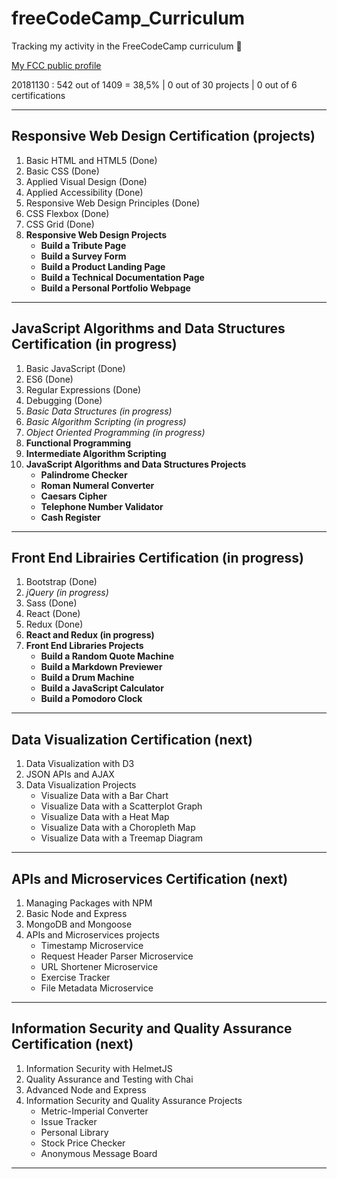 # freeCodeCamp_Curriculum
Tracking my activity in the FreeCodeCamp curriculum :princess:

[My FCC public profile](https://www.freecodecamp.org/codingk8)

20181130 : 542 out of 1409 = 38,5% | 0 out of 30 projects | 0 out of 6 certifications

***

## **Responsive Web Design Certification (projects)**
1. Basic HTML and HTML5 (Done)
2. Basic CSS (Done)
3. Applied Visual Design (Done)
4. Applied Accessibility (Done)
5. Responsive Web Design Principles (Done)
6. CSS Flexbox (Done)
7. CSS Grid (Done)
8. **Responsive Web Design Projects**
   * **Build a Tribute Page**
   * **Build a Survey Form**
   * **Build a Product Landing Page**
   * **Build a Technical Documentation Page**
   * **Build a Personal Portfolio Webpage**

***

## **JavaScript Algorithms and Data Structures Certification (in progress)**
1. Basic JavaScript (Done)
2. ES6 (Done)
3. Regular Expressions (Done)
4. Debugging (Done)
5. _Basic Data Structures (in progress)_
6. _Basic Algorithm Scripting (in progress)_
7. _Object Oriented Programming (in progress)_
8. **Functional Programming**
9. **Intermediate Algorithm Scripting**
10. **JavaScript Algorithms and Data Structures Projects**
    * **Palindrome Checker**
    * **Roman Numeral Converter**
    * **Caesars Cipher**
    * **Telephone Number Validator**
    * **Cash Register**

***

## **Front End Librairies Certification (in progress)**
1. Bootstrap (Done)
2. _jQuery (in progress)_
3. Sass (Done)
4. React (Done)
5. Redux (Done)
6. **React and Redux (in progress)**
7. **Front End Libraries Projects**
   * **Build a Random Quote Machine**
   * **Build a Markdown Previewer**
   * **Build a Drum Machine**
   * **Build a JavaScript Calculator**
   * **Build a Pomodoro Clock**

***

## Data Visualization Certification (next)
1. Data Visualization with D3
2. JSON APIs and AJAX
3. Data Visualization Projects
   * Visualize Data with a Bar Chart
   * Visualize Data with a Scatterplot Graph
   * Visualize Data with a Heat Map
   * Visualize Data with a Choropleth Map
   * Visualize Data with a Treemap Diagram

***

## APIs and Microservices Certification (next)
1. Managing Packages with NPM
2. Basic Node and Express
3. MongoDB and Mongoose
4. APIs and Microservices projects
   * Timestamp Microservice
   * Request Header Parser Microservice
   * URL Shortener Microservice
   * Exercise Tracker
   * File Metadata Microservice

***

## Information Security and Quality Assurance Certification (next)
1. Information Security with HelmetJS
2. Quality Assurance and Testing with Chai
3. Advanced Node and Express
4. Information Security and Quality Assurance Projects
   * Metric-Imperial Converter
   * Issue Tracker
   * Personal Library
   * Stock Price Checker
   * Anonymous Message Board
   
***
